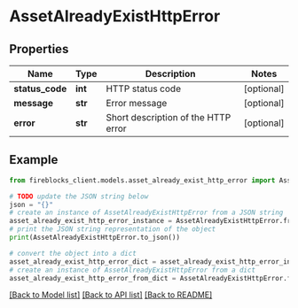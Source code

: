 # AssetAlreadyExistHttpError


## Properties

Name | Type | Description | Notes
------------ | ------------- | ------------- | -------------
**status_code** | **int** | HTTP status code | [optional] 
**message** | **str** | Error message | [optional] 
**error** | **str** | Short description of the HTTP error | [optional] 

## Example

```python
from fireblocks_client.models.asset_already_exist_http_error import AssetAlreadyExistHttpError

# TODO update the JSON string below
json = "{}"
# create an instance of AssetAlreadyExistHttpError from a JSON string
asset_already_exist_http_error_instance = AssetAlreadyExistHttpError.from_json(json)
# print the JSON string representation of the object
print(AssetAlreadyExistHttpError.to_json())

# convert the object into a dict
asset_already_exist_http_error_dict = asset_already_exist_http_error_instance.to_dict()
# create an instance of AssetAlreadyExistHttpError from a dict
asset_already_exist_http_error_from_dict = AssetAlreadyExistHttpError.from_dict(asset_already_exist_http_error_dict)
```
[[Back to Model list]](../README.md#documentation-for-models) [[Back to API list]](../README.md#documentation-for-api-endpoints) [[Back to README]](../README.md)


